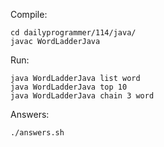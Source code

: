 Compile:

    cd dailyprogrammer/114/java/
    javac WordLadderJava

Run:

    java WordLadderJava list word
    java WordLadderJava top 10
    java WordLadderJava chain 3 word

Answers:

    ./answers.sh
